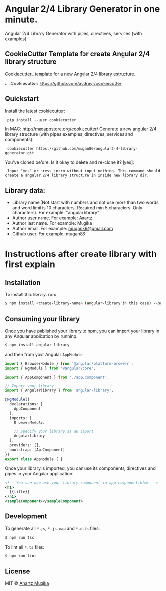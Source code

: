 # Angular 2/4 Library Generator in one minute.

Angular 2/4 Library Generator with pipes, directives, services (with examples)

CookieCutter Template for create Angular 2/4 library structure
----------

Cookiecutter_ template for a new Angular 2/4 library estructure. 

.. _Cookiecutter: https://github.com/audreyr/cookiecutter

Quickstart
----------

Install the latest cookiecutter: 

     pip install --user cookiecutter

In MAC:
     http://macappstore.org/cookiecutter/
Generate a new angular 2/4 library structure (with pipes examples, directives, services and components):

     cookiecutter https://github.com/mugan86/angular2-4-library-generator.git

You've cloned <our-directory> before.
 Is it okay to delete and re-clone it? [yes]:
 
     Input "yes" or press intro without input nothing. This command should create a angular 2/4 library structure in inside new library dir.

## Library data:

* Library name (Not start with numbers and not use more than two words and word limit is 10 characters. Required min 5 characters. Only characters). For example: "angular library"
* Author user name. For example: Anartz
* Author last name. For example: Mugika
* Author email. For example: mugan86@gmail.com
* Github user. For example: mugan86

# Instructions after create library with first explain

## Installation

To install this library, run:

```bash
$ npm install <create-library-name> (angular-library in this case) --save
```

## Consuming your library

Once you have published your library to npm, you can import your library in any Angular application by running:

```bash
$ npm install angular-library
```

and then from your Angular `AppModule`:

```typescript
import { BrowserModule } from '@angular/platform-browser';
import { NgModule } from '@angular/core';

import { AppComponent } from './app.component';

// Import your library
import { Angularlibrary } from 'angular-library';

@NgModule({
  declarations: [
    AppComponent
  ],
  imports: [
    BrowserModule,

    // Specify your library as an import
    Angularlibrary
  ],
  providers: [],
  bootstrap: [AppComponent]
})
export class AppModule { }
```

Once your library is imported, you can use its components, directives and pipes in your Angular application:

```xml
<!-- You can now use your library component in app.component.html -->
<h1>
  {{title}}
</h1>
<sampleComponent></sampleComponent>
```

## Development

To generate all `*.js`, `*.js.map` and `*.d.ts` files:

```bash
$ npm run tsc
```

To lint all `*.ts` files:

```bash
$ npm run lint
```

## License

MIT © [Anartz Mugika](mailto:mugan86@gmail.com)
